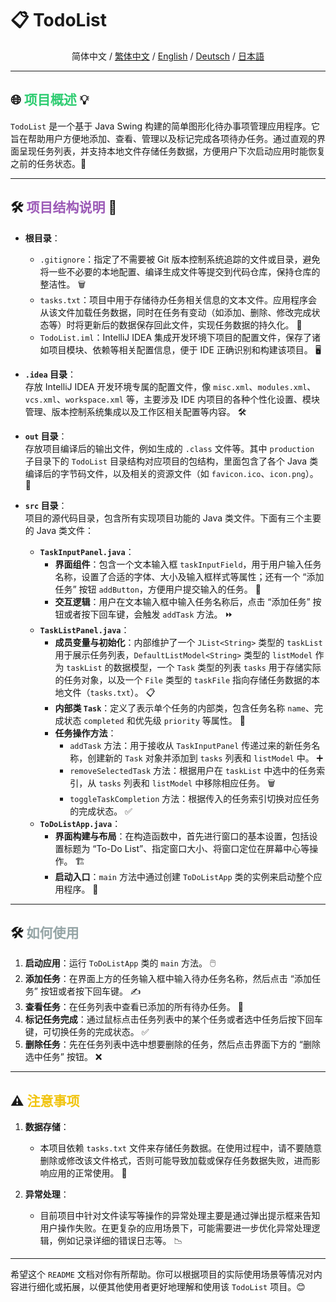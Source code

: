 # 📋 **TodoList**

<div align="center">  

简体中文 / [繁体中文](README_TC.md) / [English](README.md) / [Deutsch](README_DE.md) / [日本語](README_JP.md)

</div>  

---

## 🌐 <span style="color: #2ecc71;">项目概述</span> 💡

`TodoList` 是一个基于 Java Swing 构建的简单图形化待办事项管理应用程序。它旨在帮助用户方便地添加、查看、管理以及标记完成各项待办任务。通过直观的界面呈现任务列表，并支持本地文件存储任务数据，方便用户下次启动应用时能恢复之前的任务状态。📅

---

## 🛠️ <span style="color: #9b59b6;">项目结构说明</span> 📂

- **根目录**：
    - `.gitignore`：指定了不需要被 Git 版本控制系统追踪的文件或目录，避免将一些不必要的本地配置、编译生成文件等提交到代码仓库，保持仓库的整洁性。 🗑️
    - `tasks.txt`：项目中用于存储待办任务相关信息的文本文件。应用程序会从该文件加载任务数据，同时在任务有变动（如添加、删除、修改完成状态等）时将更新后的数据保存回此文件，实现任务数据的持久化。 📄
    - `TodoList.iml`：IntelliJ IDEA 集成开发环境下项目的配置文件，保存了诸如项目模块、依赖等相关配置信息，便于 IDE 正确识别和构建该项目。 🖥️

- **`.idea` 目录**：  
  存放 IntelliJ IDEA 开发环境专属的配置文件，像 `misc.xml`、`modules.xml`、`vcs.xml`、`workspace.xml` 等，主要涉及 IDE 内项目的各种个性化设置、模块管理、版本控制系统集成以及工作区相关配置等内容。 🛠️

- **`out` 目录**：  
  存放项目编译后的输出文件，例如生成的 `.class` 文件等。其中 `production` 子目录下的 `TodoList` 目录结构对应项目的包结构，里面包含了各个 Java 类编译后的字节码文件，以及相关的资源文件（如 `favicon.ico`、`icon.png`）。 🔧

- **`src` 目录**：  
  项目的源代码目录，包含所有实现项目功能的 Java 类文件。下面有三个主要的 Java 类文件：
    - **`TaskInputPanel.java`**：
        - **界面组件**：包含一个文本输入框 `taskInputField`，用于用户输入任务名称，设置了合适的字体、大小及输入框样式等属性；还有一个 “添加任务” 按钮 `addButton`，方便用户提交输入的任务。 📝
        - **交互逻辑**：用户在文本输入框中输入任务名称后，点击 “添加任务” 按钮或者按下回车键，会触发 `addTask` 方法。 ⏩
    - **`TaskListPanel.java`**：
        - **成员变量与初始化**：内部维护了一个 `JList<String>` 类型的 `taskList` 用于展示任务列表，`DefaultListModel<String>` 类型的 `listModel` 作为 `taskList` 的数据模型，一个 `Task` 类型的列表 `tasks` 用于存储实际的任务对象，以及一个 `File` 类型的 `taskFile` 指向存储任务数据的本地文件（`tasks.txt`）。 📋
        - **内部类 `Task`**：定义了表示单个任务的内部类，包含任务名称 `name`、完成状态 `completed` 和优先级 `priority` 等属性。 🎯
        - **任务操作方法**：
            - `addTask` 方法：用于接收从 `TaskInputPanel` 传递过来的新任务名称，创建新的 `Task` 对象并添加到 `tasks` 列表和 `listModel` 中。 ➕
            - `removeSelectedTask` 方法：根据用户在 `taskList` 中选中的任务索引，从 `tasks` 列表和 `listModel` 中移除相应任务。 🗑️
            - `toggleTaskCompletion` 方法：根据传入的任务索引切换对应任务的完成状态。 ✅
    - **`ToDoListApp.java`**：
        - **界面构建与布局**：在构造函数中，首先进行窗口的基本设置，包括设置标题为 “To-Do List”、指定窗口大小、将窗口定位在屏幕中心等操作。 🏗️
        - **启动入口**：`main` 方法中通过创建 `ToDoListApp` 类的实例来启动整个应用程序。 🚀

---

## 🛠️ <span style="color: #95a5a6;">如何使用</span>

1. **启动应用**：运行 `ToDoListApp` 类的 `main` 方法。 🖱️
2. **添加任务**：在界面上方的任务输入框中输入待办任务名称，然后点击 “添加任务” 按钮或者按下回车键。 ✍️
3. **查看任务**：在任务列表中查看已添加的所有待办任务。 👀
4. **标记任务完成**：通过鼠标点击任务列表中的某个任务或者选中任务后按下回车键，可切换任务的完成状态。 ✅
5. **删除任务**：先在任务列表中选中想要删除的任务，然后点击界面下方的 “删除选中任务” 按钮。 ❌

---

## ⚠️ <span style="color: #f1c40f;">注意事项</span>

1. **数据存储**：
    - 本项目依赖 `tasks.txt` 文件来存储任务数据。在使用过程中，请不要随意删除或修改该文件格式，否则可能导致加载或保存任务数据失败，进而影响应用的正常使用。 💾

2. **异常处理**：
    - 目前项目中针对文件读写等操作的异常处理主要是通过弹出提示框来告知用户操作失败。在更复杂的应用场景下，可能需要进一步优化异常处理逻辑，例如记录详细的错误日志等。 📉

---

希望这个 `README` 文档对你有所帮助。你可以根据项目的实际使用场景等情况对内容进行细化或拓展，以便其他使用者更好地理解和使用该 `TodoList` 项目。😊

